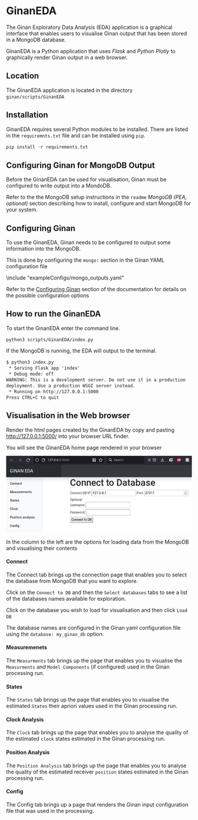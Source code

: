 # GinanEDA

The Ginan Exploratory Data Analysis (EDA) application is a graphical interface that enables users to visualise Ginan output that has been stored in a MongoDB database.

GinanEDA is a Python application that uses *Flask* and *Python Plotly* to graphically render Ginan output in a web browser.

## Location

The GinanEDA application is located in the directory `ginan/scripts/GinanEDA`

## Installation

GinanEDA requires several Python modules to be installed. There are listed in the `requiremnts.txt` file and can be installed using `pip`.

```python
pip install -r requirements.txt
```

## Configuring Ginan for MongoDB Output

Before the GinanEDA can be used for visualisation, Ginan must be configured to write output into a MondoDB.

Refer to the the MongoDB setup instructions in the `readme` *MongoDB (PEA, optional)* section describing how to install, configure and start MongoDB for your system.

## Configuring Ginan

To use the GinanEDA, Ginan needs to be configured to output some information into the MongoDB. 

This is done by configuring the `mongo:` section in the Ginan YAML configuration file

\include "exampleConfigs/mongo_outputs.yaml"

Refer to the [Configuring Ginan](page.html?c=on&p=ginanConfiguration.md) section of the documentation for details on the possible configuration options

## How to run the GinanEDA

To start the GinanEDA enter the command line.

```
python3 scripts/GinanEDA/index.py
```

If the MongoDB is running, the EDA will output to the terminal.

```
$ python3 index.py
 * Serving Flask app 'index'
 * Debug mode: off
WARNING: This is a development server. Do not use it in a production deployment. Use a production WSGI server instead.
 * Running on http://127.0.0.1:5000
Press CTRL+C to quit
```

## Visualisation in the Web browser

Render the html pages created by the GinanEDA by copy and pasting  http://127.0.0.1:5000/ into your browser URL finder.

You will see the GinanEDA home page rendered in your browser

![](images/GinanEDA_home.png)

In the column to the left are the options for loading data from the MongoDB and visualising their contents

#### Connect

The Connect tab brings up the connection page that enables you to select the database from MongoDB that you want to explore. 

Click on the `Connect to DB` and then the `Select databases` tabs to see a list of the databases names available for exploration. 

Click on the database you wish to load for visualisation and then click `Load DB`

The database names are configured in the Ginan yaml configuration file using the `database: my_ginan_db` option.

#### Measuremenets

The `Measurments` tab brings up the page that enables you to visualise the `Measurments` and `Model Components` (if configured) used in the Ginan processing run.

#### States

The `States` tab brings up the page that enables you to visualise the estimated `States` their apriori values used in the Ginan processing run.

#### Clock Analysis

The `Clock` tab brings up the page that enables you to analyse the quality of the estimated `clock` states estimated in the Ginan processing run.

#### Position Analysis

The `Position Analysis` tab brings up the page that enables you to analyse the quality of the estimated receiver `position` states estimated in the Ginan processing run.

#### Config

The Config tab brings up a page that renders the Ginan input configuration file that was used in the processing.

